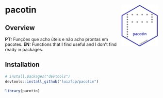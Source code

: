
# pacotin <img src="man/figures/logo.png" align="right" />

## Overview

**PT:** Funções que acho úteis e não acho prontas em pacotes.
**EN:** Functions that I find useful and I don't find ready in packages.

## Installation

``` r
# install.packages("devtools")
devtools::install_github("luizfcp/pacotin")
```

``` r
library(pacotin)
```

